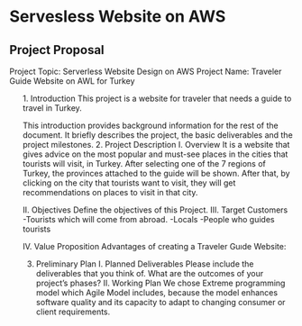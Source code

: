 <h1>Servesless Website on AWS</h1>




<h2>Project Proposal</h2>
Project Topic: Serverless Website Design on AWS
Project Name: Traveler Guide Website on AWL for Turkey
<ol>1.	Introduction
 This project is a website for traveler that needs a guide to travel in Turkey. 


This introduction provides background information for the rest of the document. It briefly describes the project, the basic deliverables and the project milestones.
2.	Project Description
I.	Overview
It is a website that gives advice on the most popular and must-see places in the cities that tourists will visit, in Turkey. After selecting one of the 7 regions of Turkey, the provinces attached to the guide will be shown. After that, by clicking on the city that tourists want to visit, they will get recommendations on places to visit in that city.

II.	Objectives
Define the objectives of this Project. 
III.	Target Customers
-Tourists which will come from abroad.
-Locals 
-People who guides tourists 

IV.	Value Proposition
Advantages of creating a Traveler Guıde Website:


3.	Preliminary Plan
I.	Planned Deliverables
Please include the deliverables that you think of. What are the outcomes of your project’s phases?
II.	Working Plan
We chose Extreme programming model which Agile Model includes, because the model enhances software quality and its capacity to adapt to changing consumer or client requirements. 
<ol>

